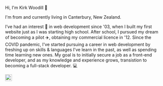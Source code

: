 Hi, I'm Kirk Woodill 👋 

I'm from and currently living in Canterbury, New Zealand.

I’ve had an interest 👀 in web development since '03, when I built my first website just as I was starting high school. After school, I pursued my dream of becoming a pilot :airplane:, obtaining my commercial licence in '12. Since the COVID pandemic, I've started pursuing a career in web development by freshing up on skills & languages I've learn in the past, as well as spending time learning new ones. My goal is to initially secure a job as a front-end developer, and as my knowledge and experience grows, transistion to becoming a full-stack developer. :computer:


<a href="https://www.linkedin.com/in/kirk-woodill/">
  <img align="left" alt="Kirk's LinkedIN" width="22px" src="https://raw.githubusercontent.com/peterthehan/peterthehan/master/assets/linkedin.svg" />
</a>
